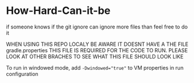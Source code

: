 # How-Hard-Can-it-be

if someone knows if the git ignore can ignore more files than feel free to do it

WHEN USING THIS REPO LOCALY BE AWARE IT DOESNT HAVE A THE FILE gradle.properties THIS FILE IS REQUIRED FOR THE CODE TO
RUN. PLEASE LOOK AT OTHER BRACHES TO SEE WHAT THIS FILE SHOULD LOOK LIKE

To run in windowed mode, add `-Dwindowed="true"` to VM properties in run configuration